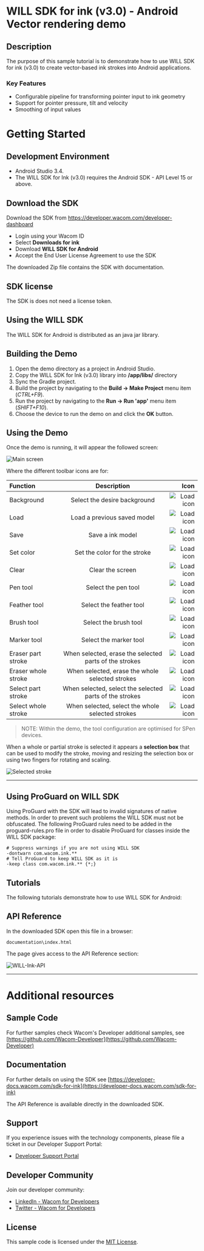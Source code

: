 # WILL SDK for ink (v3.0) - Android Vector rendering demo


## Description
The purpose of this sample tutorial is to demonstrate how to use WILL SDK for ink (v3.0) to create vector-based ink strokes into Android applications.

### Key Features
- Configurable pipeline for transforming pointer input to ink geometry
- Support for pointer pressure, tilt and velocity
- Smoothing of input values


# Getting Started
## Development Environment
- Android Studio 3.4. 
- The WILL SDK for Ink (v3.0) requires the Android SDK - API Level 15 or above.

## Download the SDK

Download the SDK from https://developer.wacom.com/developer-dashboard

* Login using your Wacom ID
* Select **Downloads for ink**
* Download **WILL SDK for Android**
* Accept the End User License Agreement to use the SDK

The downloaded Zip file contains the SDK with documentation.

## SDK license

The SDK is does not need a license token.

## Using the WILL SDK

The WILL SDK for Android is distributed as an java jar library.


## Building the Demo
1. Open the demo directory as a project in Android Studio.
2. Copy the WILL SDK for Ink (v3.0) library into **/app/libs/** directory
3. Sync the Gradle project.
4. Build the project by navigating to the **Build → Make Project** menu item (*CTRL+F9*).
5. Run the project by navigating to the **Run → Run 'app'** menu item (*SHIFT+F10*).
6. Choose the device to run the demo on and click the **OK** button.

## Using the Demo

Once the demo is running, it will appear the followed screen:

![Main screen](./readme_files/empty_screen.png)

Where the different toolbar icons are for:

| Function   | Description                   | Icon                                                                                           |
|:---------------------|:-------------------------------------------------------:|-----------------------------------------------------------:|
| Background           | Select the desire background                            | ![Load icon](./readme_files/background.png)                |
| Load                 | Load a previous saved model                             | ![Load icon](./readme_files/btn_load.png)                  |
| Save                 | Save a ink model                                        | ![Load icon](./readme_files/btn_save.png)                  |
| Set color            | Set the color for the stroke                            | ![Load icon](./readme_files/color.png)                  |
| Clear                | Clear the screen                                        | ![Load icon](./readme_files/btn_clear.png)                 |
| Pen tool             | Select the pen tool                                     | ![Load icon](./readme_files/btn_pen.png)                   |
| Feather tool         | Select the feather tool                                 | ![Load icon](./readme_files/btn_feather.png)               |
| Brush tool           | Select the brush tool                                   | ![Load icon](./readme_files/btn_brush.png)                 |
| Marker tool          | Select the marker tool                                  | ![Load icon](./readme_files/btn_marker.png)                |
| Eraser part stroke   | When selected, erase the selected parts of the strokes  | ![Load icon](./readme_files/eraser_partial_stroke.png)     |
| Eraser whole stroke  | When selected, erase the whole selected strokes         | ![Load icon](./readme_files/eraser_whole_stroke.png)        |
| Select part stroke   | When selected, select the selected parts of the strokes | ![Load icon](./readme_files/btn_selector.png)              |
| Select whole stroke  | When selected, select the whole selected strokes        | ![Load icon](./readme_files/btn_selector_whole_stroke.png) |

> NOTE: Within the demo, the tool configuration are optimised for SPen devices. 

When a whole or partial stroke is selected it appears a **selection box** that can be used to modify the stroke, moving and resizing the selection box
or using two fingers for rotating and scaling.

![Selected stroke](./readme_files/selected_stroke.png)

---

## Using ProGuard on WILL SDK

Using ProGuard with the SDK will lead to invalid signatures of native methods. In order to prevent such problems the WILL SDK must not be obfuscated. The following ProGuard rules need to be added in the proguard-rules.pro file in order to disable ProGuard for classes inside the WILL SDK package:
```
# Suppress warnings if you are not using WILL SDK
-dontwarn com.wacom.ink.**
# Tell ProGuard to keep WILL SDK as it is
-keep class com.wacom.ink.** {*;}
```

## Tutorials

The following tutorials demonstrate how to use WILL SDK for Android: 


## API Reference

In the downloaded SDK open this file in a browser:

`documentation\index.html`

The page gives access to the API Reference section:

![WILL-Ink-API](media/API.png)

----

# Additional resources 

## Sample Code
For further samples check Wacom's Developer additional samples, see [https://github.com/Wacom-Developer](https://github.com/Wacom-Developer)

## Documentation
For further details on using the SDK see [https://developer-docs.wacom.com/sdk-for-ink](https://developer-docs.wacom.com/sdk-for-ink) 

The API Reference is available directly in the downloaded SDK.

## Support
If you experience issues with the technology components, please file a ticket in our Developer Support Portal:

- [Developer Support Portal](https://developer.wacom.com/developer-dashboard/support)

## Developer Community 
Join our developer community:

- [LinkedIn - Wacom for Developers](https://www.linkedin.com/company/wacom-for-developers/)
- [Twitter - Wacom for Developers](https://twitter.com/Wacomdevelopers)

## License 
This sample code is licensed under the [MIT License](
https://choosealicense.com/licenses/mit/).

